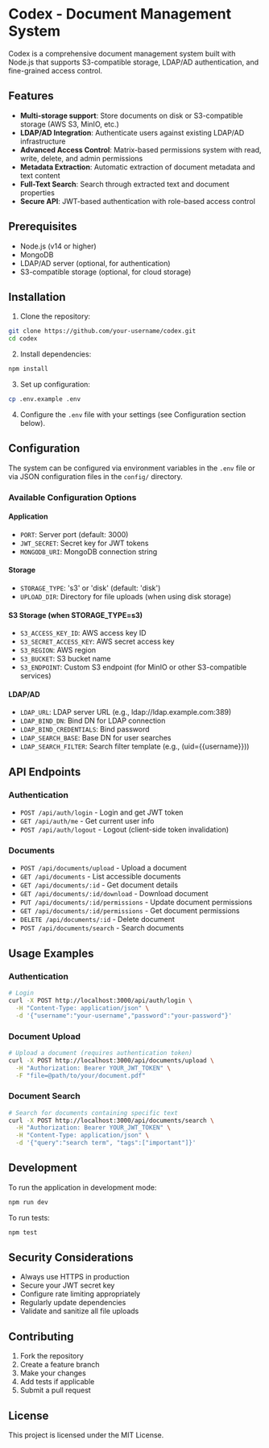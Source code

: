 # Codex - Document Management System

Codex is a comprehensive document management system built with Node.js that supports S3-compatible storage, LDAP/AD authentication, and fine-grained access control.

## Features

- **Multi-storage support**: Store documents on disk or S3-compatible storage (AWS S3, MinIO, etc.)
- **LDAP/AD Integration**: Authenticate users against existing LDAP/AD infrastructure
- **Advanced Access Control**: Matrix-based permissions system with read, write, delete, and admin permissions
- **Metadata Extraction**: Automatic extraction of document metadata and text content
- **Full-Text Search**: Search through extracted text and document properties
- **Secure API**: JWT-based authentication with role-based access control

## Prerequisites

- Node.js (v14 or higher)
- MongoDB
- LDAP/AD server (optional, for authentication)
- S3-compatible storage (optional, for cloud storage)

## Installation

1. Clone the repository:
```bash
git clone https://github.com/your-username/codex.git
cd codex
```

2. Install dependencies:
```bash
npm install
```

3. Set up configuration:
```bash
cp .env.example .env
```

4. Configure the `.env` file with your settings (see Configuration section below).

## Configuration

The system can be configured via environment variables in the `.env` file or via JSON configuration files in the `config/` directory.

### Available Configuration Options

#### Application
- `PORT`: Server port (default: 3000)
- `JWT_SECRET`: Secret key for JWT tokens
- `MONGODB_URI`: MongoDB connection string

#### Storage
- `STORAGE_TYPE`: 's3' or 'disk' (default: 'disk')
- `UPLOAD_DIR`: Directory for file uploads (when using disk storage)

#### S3 Storage (when STORAGE_TYPE=s3)
- `S3_ACCESS_KEY_ID`: AWS access key ID
- `S3_SECRET_ACCESS_KEY`: AWS secret access key
- `S3_REGION`: AWS region
- `S3_BUCKET`: S3 bucket name
- `S3_ENDPOINT`: Custom S3 endpoint (for MinIO or other S3-compatible services)

#### LDAP/AD
- `LDAP_URL`: LDAP server URL (e.g., ldap://ldap.example.com:389)
- `LDAP_BIND_DN`: Bind DN for LDAP connection
- `LDAP_BIND_CREDENTIALS`: Bind password
- `LDAP_SEARCH_BASE`: Base DN for user searches
- `LDAP_SEARCH_FILTER`: Search filter template (e.g., (uid={{username}}))

## API Endpoints

### Authentication
- `POST /api/auth/login` - Login and get JWT token
- `GET /api/auth/me` - Get current user info
- `POST /api/auth/logout` - Logout (client-side token invalidation)

### Documents
- `POST /api/documents/upload` - Upload a document
- `GET /api/documents` - List accessible documents
- `GET /api/documents/:id` - Get document details
- `GET /api/documents/:id/download` - Download document
- `PUT /api/documents/:id/permissions` - Update document permissions
- `GET /api/documents/:id/permissions` - Get document permissions
- `DELETE /api/documents/:id` - Delete document
- `POST /api/documents/search` - Search documents

## Usage Examples

### Authentication
```bash
# Login
curl -X POST http://localhost:3000/api/auth/login \
  -H "Content-Type: application/json" \
  -d '{"username":"your-username","password":"your-password"}'
```

### Document Upload
```bash
# Upload a document (requires authentication token)
curl -X POST http://localhost:3000/api/documents/upload \
  -H "Authorization: Bearer YOUR_JWT_TOKEN" \
  -F "file=@path/to/your/document.pdf"
```

### Document Search
```bash
# Search for documents containing specific text
curl -X POST http://localhost:3000/api/documents/search \
  -H "Authorization: Bearer YOUR_JWT_TOKEN" \
  -H "Content-Type: application/json" \
  -d '{"query":"search term", "tags":["important"]}'
```

## Development

To run the application in development mode:

```bash
npm run dev
```

To run tests:

```bash
npm test
```

## Security Considerations

- Always use HTTPS in production
- Secure your JWT secret key
- Configure rate limiting appropriately
- Regularly update dependencies
- Validate and sanitize all file uploads

## Contributing

1. Fork the repository
2. Create a feature branch
3. Make your changes
4. Add tests if applicable
5. Submit a pull request

## License

This project is licensed under the MIT License.